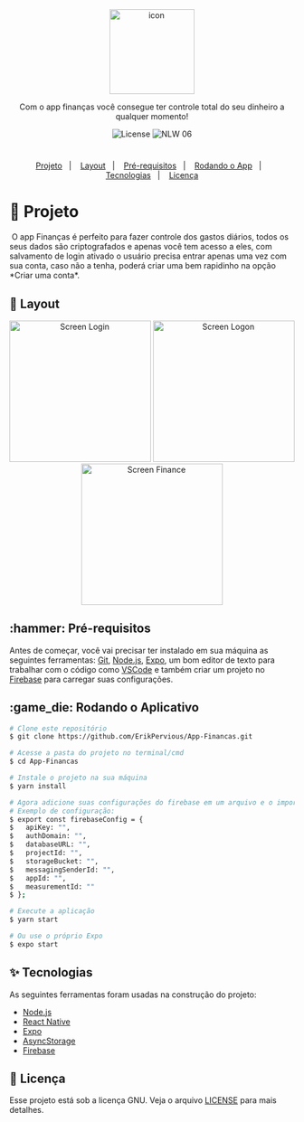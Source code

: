 <div align="center">
  <img border="0" src="https://user-images.githubusercontent.com/51729214/137566691-5ba163fc-6432-4a89-8ddf-ddcf466761f0.png" alt="icon" width="150"/>
  <p align="center">Com o app finanças você consegue ter controle total do seu dinheiro a qualquer momento!</p>
  <img alt="License" src="https://img.shields.io/static/v1?label=License&message=MIT&color=102018&labelColor=000000">
  <img src="https://img.shields.io/static/v1?label=Financas&message=1.0&color=102018&labelColor=000000" alt="NLW 06" />
</div>
<h1></h1>
<p align="center">
  <a href="#title">Projeto</a>&nbsp;&nbsp;&nbsp;|&nbsp;&nbsp;&nbsp; 
  <a href="#preview">Layout</a>&nbsp;&nbsp;&nbsp;|&nbsp;&nbsp;&nbsp;
  <a href="#requisitos">Pré-requisitos</a>&nbsp;&nbsp;&nbsp;|&nbsp;&nbsp;&nbsp;
  <a href="#rodando">Rodando o App</a>&nbsp;&nbsp;&nbsp;|&nbsp;&nbsp;&nbsp;
  <a href="#technologies">Tecnologias</a>&nbsp;&nbsp;&nbsp;|&nbsp;&nbsp;&nbsp; 
  <a href="#license">Licença</a>
</p>
<h1 id="title">📝 Projeto</h1>
<p>&nbsp;O app Finanças é perfeito para fazer controle dos gastos diários, todos os seus dados são criptografados e apenas você tem acesso a eles, com salvamento de login ativado o usuário precisa entrar apenas uma vez com sua conta, caso não a tenha, poderá criar uma bem rapidinho na opção *Criar uma conta*.</p>

<h2 id="preview">🔖 Layout</h2>
<div align="center">
  <img alt="Screen Login" title="Login" src="https://user-images.githubusercontent.com/51729214/137567463-5443b8ee-83b4-45d3-8bcb-8f4dde6b728d.png" width="250" />
  <img alt="Screen Logon" title="Logon" src="https://user-images.githubusercontent.com/51729214/137567481-c0b51eca-24ba-4930-9477-b45913ce2b9e.png" width="250" />
  <img alt="Screen Finance" title="Finance" src="https://user-images.githubusercontent.com/51729214/137567486-9954f91e-3a88-4305-8c43-6428941f09e0.png" width="250" />
</div>

<h2 id="requisitos">:hammer: Pré-requisitos</h2>

Antes de começar, você vai precisar ter instalado em sua máquina as seguintes ferramentas:
[Git](https://git-scm.com), [Node.js](https://nodejs.org/en/), [Expo](https://expo.io/),
um bom editor de texto para trabalhar com o código como [VSCode](https://code.visualstudio.com/)
e também criar um projeto no [Firebase](https://firebase.com/) para carregar suas configurações.

<h2 id="rodando">:game_die: Rodando o Aplicativo</h2>

```bash
# Clone este repositório
$ git clone https://github.com/ErikPervious/App-Financas.git

# Acesse a pasta do projeto no terminal/cmd
$ cd App-Financas

# Instale o projeto na sua máquina
$ yarn install

# Agora adicione suas configurações do firebase em um arquivo e o importe em ./services/firebaseConnection.js
# Exemplo de configuração:
$ export const firebaseConfig = {
$   apiKey: "",
$   authDomain: "",
$   databaseURL: "",
$   projectId: "",
$   storageBucket: "",
$   messagingSenderId: "",
$   appId: "",
$   measurementId: ""
$ };

# Execute a aplicação
$ yarn start

# Ou use o próprio Expo
$ expo start
```

<h2 id="technologies">✨ Tecnologias</h2>

As seguintes ferramentas foram usadas na construção do projeto:

- [Node.js](https://nodejs.org/en/)
- [React Native](https://reactnative.dev/)
- [Expo](https://expo.io)
- [AsyncStorage](https://react-native-async-storage.github.io/async-storage/docs/install/)
- [Firebase](https://firebase.com)

<h2 id="license">📄 Licença</h2>

Esse projeto está sob a licença GNU. Veja o arquivo [LICENSE](LICENSE) para mais detalhes.
